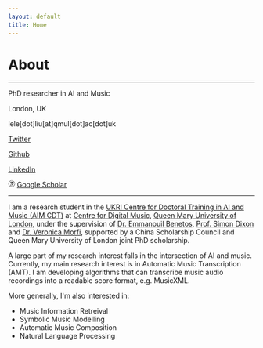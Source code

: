 ```yaml
---
layout: default
title: Home
---
```


# About

---

PhD researcher in AI and Music
 
<i class="fa fa-map-marker" aria-hidden="true"></i> London, UK

<i class="fa fa-envelope" aria-hidden="true"></i> lele[dot]liu[at]qmul[dot]ac[dot]uk

<i class="fa fa-twitter-square" aria-hidden="true"></i> [Twitter](https://twitter.com/liulelecherie)

<i class="fa fa-github-square" aria-hidden="true"></i> [Github](https://github.com/cheriell)

<i class="fa fa-linkedin-square" aria-hidden="true"></i> [LinkedIn](https://www.linkedin.com/in/lele-liu-748a3a124/)

<img src="./assets/image/icons8-google-scholar-50.png" style="width:1em"> [Google Scholar](https://scholar.google.com/citations?user=ZwFmzd8AAAAJ&hl=en)

---

I am a research student in the [UKRI Centre for Doctoral Training in AI and Music (AIM CDT)](https://www.aim.qmul.ac.uk/) at [Centre for Digital Music](http://c4dm.eecs.qmul.ac.uk/), [Queen Mary University of London](https://www.qmul.ac.uk/), under the supervision of [Dr. Emmanouil Benetos](https://www.eecs.qmul.ac.uk/~emmanouilb/), [Prof. Simon Dixon](http://www.eecs.qmul.ac.uk/~simond/) and [Dr. Veronica Morfi](https://scholar.google.co.uk/citations?user=8izRvu4AAAAJ&hl=en), supported by a China Scholarship Council and Queen Mary University of London joint PhD scholarship.

A large part of my research interest falls in the intersection of AI and music. Currently, my main research interest is in Automatic Music Transcription (AMT). I am developing algorithms that can transcribe music audio recordings into a readable score format, e.g. MusicXML.

More generally, I'm also interested in:

- Music Information Retreival
- Symbolic Music Modelling
- Automatic Music Composition
- Natural Language Processing